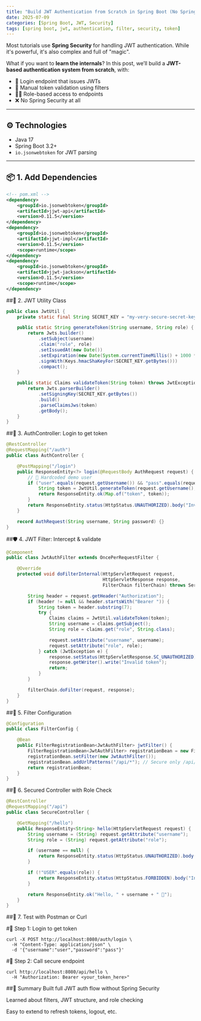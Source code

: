 ```yaml
---
title: "Build JWT Authentication from Scratch in Spring Boot (No Spring Security)"
date: 2025-07-09
categories: [Spring Boot, JWT, Security]
tags: [spring boot, jwt, authentication, filter, security, token]
---
```


Most tutorials use **Spring Security** for handling JWT authentication. While it's powerful, it's also complex and full of "magic".

What if you want to **learn the internals**? In this post, we’ll build a **JWT-based authentication system from scratch**, with:

- 🔐 Login endpoint that issues JWTs
- 🧰 Manual token validation using filters
- 🧑‍💼 Role-based access to endpoints
- ❌ No Spring Security at all

---

## ⚙️ Technologies

- Java 17
- Spring Boot 3.2+
- `io.jsonwebtoken` for JWT parsing

---

## 📦 1. Add Dependencies

```xml
<!-- pom.xml -->
<dependency>
    <groupId>io.jsonwebtoken</groupId>
    <artifactId>jjwt-api</artifactId>
    <version>0.11.5</version>
</dependency>
<dependency>
    <groupId>io.jsonwebtoken</groupId>
    <artifactId>jjwt-impl</artifactId>
    <version>0.11.5</version>
    <scope>runtime</scope>
</dependency>
<dependency>
    <groupId>io.jsonwebtoken</groupId>
    <artifactId>jjwt-jackson</artifactId>
    <version>0.11.5</version>
    <scope>runtime</scope>
</dependency>
```
##🧠 2. JWT Utility Class
```java
public class JwtUtil {
    private static final String SECRET_KEY = "my-very-secure-secret-key";

    public static String generateToken(String username, String role) {
        return Jwts.builder()
            .setSubject(username)
            .claim("role", role)
            .setIssuedAt(new Date())
            .setExpiration(new Date(System.currentTimeMillis() + 1000 * 60 * 60)) // 1 hour
            .signWith(Keys.hmacShaKeyFor(SECRET_KEY.getBytes()))
            .compact();
    }

    public static Claims validateToken(String token) throws JwtException {
        return Jwts.parserBuilder()
            .setSigningKey(SECRET_KEY.getBytes())
            .build()
            .parseClaimsJws(token)
            .getBody();
    }
}
```
##🧪 3. AuthController: Login to get token
```java
@RestController
@RequestMapping("/auth")
public class AuthController {

    @PostMapping("/login")
    public ResponseEntity<?> login(@RequestBody AuthRequest request) {
        // 🔐 Hardcoded demo user
        if ("user".equals(request.getUsername()) && "pass".equals(request.getPassword())) {
            String token = JwtUtil.generateToken(request.getUsername(), "USER");
            return ResponseEntity.ok(Map.of("token", token));
        }
        return ResponseEntity.status(HttpStatus.UNAUTHORIZED).body("Invalid credentials");
    }

    record AuthRequest(String username, String password) {}
}
```
##🛡️ 4. JWT Filter: Intercept & validate
```java
@Component
public class JwtAuthFilter extends OncePerRequestFilter {

    @Override
    protected void doFilterInternal(HttpServletRequest request,
                                    HttpServletResponse response,
                                    FilterChain filterChain) throws ServletException, IOException {

        String header = request.getHeader("Authorization");
        if (header != null && header.startsWith("Bearer ")) {
            String token = header.substring(7);
            try {
                Claims claims = JwtUtil.validateToken(token);
                String username = claims.getSubject();
                String role = claims.get("role", String.class);

                request.setAttribute("username", username);
                request.setAttribute("role", role);
            } catch (JwtException e) {
                response.setStatus(HttpServletResponse.SC_UNAUTHORIZED);
                response.getWriter().write("Invalid token");
                return;
            }
        }

        filterChain.doFilter(request, response);
    }
}
```

##🧷 5. Filter Configuration
```java
@Configuration
public class FilterConfig {

    @Bean
    public FilterRegistrationBean<JwtAuthFilter> jwtFilter() {
        FilterRegistrationBean<JwtAuthFilter> registrationBean = new FilterRegistrationBean<>();
        registrationBean.setFilter(new JwtAuthFilter());
        registrationBean.addUrlPatterns("/api/*"); // Secure only /api/*
        return registrationBean;
    }
}
```
##🔐 6. Secured Controller with Role Check
```java
@RestController
@RequestMapping("/api")
public class SecureController {

    @GetMapping("/hello")
    public ResponseEntity<String> hello(HttpServletRequest request) {
        String username = (String) request.getAttribute("username");
        String role = (String) request.getAttribute("role");

        if (username == null) {
            return ResponseEntity.status(HttpStatus.UNAUTHORIZED).body("Missing token");
        }

        if (!"USER".equals(role)) {
            return ResponseEntity.status(HttpStatus.FORBIDDEN).body("Insufficient permissions");
        }

        return ResponseEntity.ok("Hello, " + username + " 👋");
    }
}
```
##🧪 7. Test with Postman or Curl

#🔑 Step 1: Login to get token
```
curl -X POST http://localhost:8080/auth/login \
  -H "Content-Type: application/json" \
  -d '{"username":"user","password":"pass"}'
```
#🔐 Step 2: Call secure endpoint
```
curl http://localhost:8080/api/hello \
  -H "Authorization: Bearer <your_token_here>"
```
##📌 Summary
Built full JWT auth flow without Spring Security

Learned about filters, JWT structure, and role checking

Easy to extend to refresh tokens, logout, etc.




